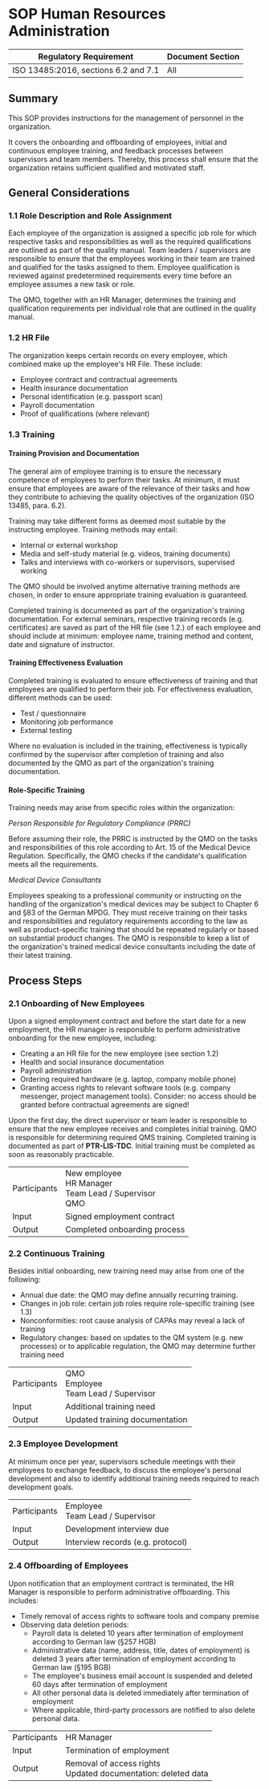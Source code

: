 <!--
This work is licensed under the Creative Commons Attribution 4.0 International
License:

    <http://creativecommons.org/licenses/by/4.0/>

Templates copyright OpenRegulatory. Originals available at:

    <https://openregulatory.com/templates/>

General content copyright Radiotherapy AI.
-->

# SOP Human Resources Administration

| Regulatory Requirement               | Document Section |
| ------------------------------------ | ---------------- |
| ISO 13485:2016, sections 6.2 and 7.1 | All              |

## Summary

This SOP provides instructions for the management of personnel in the
organization.

It covers the onboarding and offboarding of employees, initial and continuous
employee training, and feedback processes between supervisors and team members.
Thereby, this process shall ensure that the organization retains sufficient
qualified and motivated staff.

<!-- > NOTE: As your organization grows, the following updates to this process can
> be considered:
>
> - _Job descriptions_ are formulated as part of a general template and
>   respective records instead of sections in the quality manual.
> - Team compositions and hierarchies are outlined as part of an
>   _organizational chart_ instead of a table section in the quality manual.
> - Design of a _competency matrix_ assigning each role its required training. -->

## General Considerations

### 1.1 Role Description and Role Assignment

Each employee of the organization is assigned a specific job role for which
respective tasks and responsibilities as well as the required qualifications
are outlined as part of the quality manual. Team leaders / supervisors are
responsible to ensure that the employees working in their team are trained and
qualified for the tasks assigned to them. Employee qualification is reviewed
against predetermined requirements every time before an employee assumes a new
task or role.

The QMO, together with an HR Manager, determines the training and qualification
requirements per individual role that are outlined in the quality manual.

### 1.2 HR File

The organization keeps certain records on every employee, which combined make
up the employee's HR File. These include:

- Employee contract and contractual agreements
- Health insurance documentation
- Personal identification (e.g. passport scan)
- Payroll documentation
- Proof of qualifications (where relevant)

<!-- > NOTE: such files are subject to stricter data protection requirements and
> should be made available to external parties (e.g. auditors, authorities)
> only upon request. You may want to add instructions on how the files should
> be protected (for example: access limited to HR staff only). -->

### 1.3 Training

#### Training Provision and Documentation

The general aim of employee training is to ensure the necessary competence of
employees to perform their tasks. At minimum, it must ensure that employees are
aware of the relevance of their tasks and how they contribute to achieving the
quality objectives of the organization (ISO 13485, para. 6.2).

Training may take different forms as deemed most suitable by the instructing
employee. Training methods may entail:

- Internal or external workshop
- Media and self-study material (e.g. videos, training documents)
- Talks and interviews with co-workers or supervisors, supervised working

The QMO should be involved anytime alternative training methods are chosen, in
order to ensure appropriate training evaluation is guaranteed.

Completed training is documented as part of the organization's training
documentation. For external seminars, respective training records (e.g.
certificates) are saved as part of the HR file (see 1.2.) of each employee and
should include at minimum: employee name, training method and content, date and
signature of instructor.

<!-- > NOTE: in a larger organization, consider creating a template for a training
> form that employees can use to document their training. -->

#### Training Effectiveness Evaluation

Completed training is evaluated to ensure effectiveness of training and that
employees are qualified to perform their job. For effectiveness evaluation,
different methods can be used:

- Test / questionnaire
- Monitoring job performance
- External testing

Where no evaluation is included in the training, effectiveness is typically
confirmed by the supervisor after completion of training and also documented by
the QMO as part of the organization's training documentation.

<!-- > NOTE: some collaboration tools like Google Workspace allow you to set up
> questionnaires through which you can test and document(!) your colleague's
> self-study success quite easily. -->

#### Role-Specific Training

Training needs may arise from specific roles within the organization:

_Person Responsible for Regulatory Compliance (PRRC)_

Before assuming their role, the PRRC is instructed by the QMO on the tasks and
responsibilities of this role according to Art. 15 of the Medical Device
Regulation. Specifically, the QMO checks if the candidate's qualification meets
all the requirements.

_Medical Device Consultants_

Employees speaking to a professional community or instructing on the handling
of the organization's medical devices may be subject to Chapter 6 and §83 of
the German MPDG. They must receive training on their tasks and responsibilities
and regulatory requirements according to the law as well as product-specific
training that should be repeated regularly or based on substantial product
changes. The QMO is responsible to keep a list of the organization's trained
medical device consultants including the date of their latest training.

## Process Steps

<!-- > NOTE: depending on your current processes in place, feel free to add
> provisions for:
>
> - The recruitment of employees (for example: are you using software tools
>   like BambooHR or Personio for the application process? How do you document
>   hiring decisions? What kind of data protection requirements, like data
>   deletion periods, must be met?)
> - Onboarding checklists for HR staff / new employees (including, for example:
>   onboarding meetings a new hire should complete with relevant coworkers,
>   social insurance registration that HR managers must complete for new
>   employees) -->

### 2.1 Onboarding of New Employees

Upon a signed employment contract and before the start date for a new
employment, the HR manager is responsible to perform administrative onboarding
for the new employee, including:

- Creating a an HR file for the new employee (see section 1.2)
- Health and social insurance documentation
- Payroll administration
- Ordering required hardware (e.g. laptop, company mobile phone)
- Granting access rights to relevant software tools (e.g. company messenger,
  project management tools). Consider: no access should be granted before
  contractual agreements are signed!

Upon the first day, the direct supervisor or team leader is responsible to
ensure that the new employee receives and completes initial training. QMO is
responsible for determining required QMS training. Completed training is
documented as part of **PTR-LIS-TDC**. Initial training must be completed
as soon as reasonably practicable.

|              |                                                             |
| ------------ | ----------------------------------------------------------- |
| Participants | New employee<br>HR Manager<br>Team Lead / Supervisor<br>QMO |
| Input        | Signed employment contract                                  |
| Output       | Completed onboarding process                                |

### 2.2 Continuous Training

Besides initial onboarding, new training need may arise from one of the
following:

- Annual due date: the QMO may define annually recurring training.
- Changes in job role: certain job roles require role-specific training (see
  1.3)
- Nonconformities: root cause analysis of CAPAs may reveal a lack of training
- Regulatory changes: based on updates to the QM system (e.g. new processes) or
  to applicable regulation, the QMO may determine further training need

|              |                                           |
| ------------ | ----------------------------------------- |
| Participants | QMO<br>Employee<br>Team Lead / Supervisor |
| Input        | Additional training need                  |
| Output       | Updated training documentation            |

### 2.3 Employee Development

At minimum once per year, supervisors schedule meetings with their employees to
exchange feedback, to discuss the employee's personal development and also to
identify additional training needs required to reach development goals.

|              |                                    |
| ------------ | ---------------------------------- |
| Participants | Employee<br>Team Lead / Supervisor |
| Input        | Development interview due          |
| Output       | Interview records (e.g. protocol)  |

### 2.4 Offboarding of Employees

Upon notification that an employment contract is terminated, the HR Manager is
responsible to perform administrative offboarding. This includes:

- Timely removal of access rights to software tools and company premise
- Observing data deletion periods:
  - Payroll data is deleted 10 years after termination of employment according
    to German law (§257 HGB)
  - Administrative data (name, address, title, dates of employment) is deleted
    3 years after termination of employment according to German law (§195 BGB)
  - The employee's business email account is suspended and deleted 60 days
    after termination of employment
  - All other personal data is deleted immediately after termination of
    employment
  - Where applicable, third-party processors are notified to also delete
    personal data.

|              |                                                                 |
| ------------ | --------------------------------------------------------------- |
| Participants | HR Manager                                                      |
| Input        | Termination of employment                                       |
| Output       | Removal of access rights<br>Updated documentation: deleted data |
